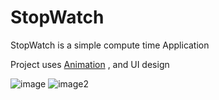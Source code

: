 # StopWatch

StopWatch is a simple compute time Application

Project uses [Animation](https://developer.android.com/training/animation/overview) , and UI design

![image](https://user-images.githubusercontent.com/73883447/99107873-30bc7280-25ef-11eb-8e67-a6a89391596c.jpg)   ![image2](https://user-images.githubusercontent.com/73883447/99108241-b9d3a980-25ef-11eb-9992-9607ac90da52.jpg)
